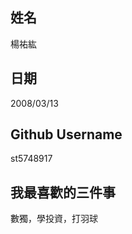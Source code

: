 姓名
----
楊祐紘

日期
----
2008/03/13

Github Username
---------------
st5748917

我最喜歡的三件事
---------------
數獨，學投資，打羽球
